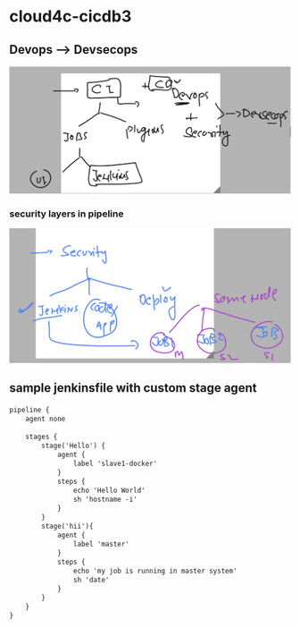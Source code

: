 # cloud4c-cicdb3

## Devops --> Devsecops 

<img src="sec.png">

### security layers in pipeline

<img src="sec1.png">

## sample jenkinsfile with custom stage agent 

```
pipeline {
    agent none

    stages {
        stage('Hello') {
            agent {
                label 'slave1-docker'
            }
            steps {
                echo 'Hello World'
                sh 'hostname -i'
            }
        }
        stage('hii'){
            agent {
                label 'master'
            }
            steps {
                echo 'my job is running in master system'
                sh 'date'
            }
        }
    }
}

```
